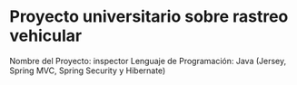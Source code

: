 # Proyecto universitario sobre rastreo vehicular
Nombre del Proyecto: inspector
Lenguaje de Programación: Java (Jersey, Spring MVC, Spring Security y Hibernate)
